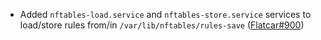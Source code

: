 - Added `nftables-load.service` and `nftables-store.service` services to load/store rules from/in `/var/lib/nftables/rules-save` ([Flatcar#900](https://github.com/flatcar/Flatcar/issues/900))
